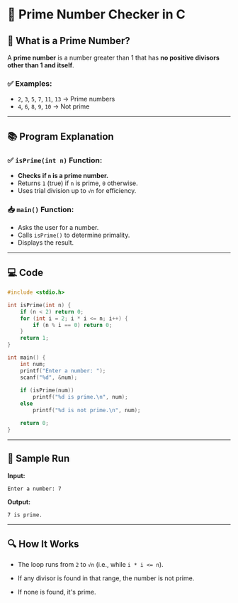 # 🔢 Prime Number Checker in C

## 🧮 What is a Prime Number?
A **prime number** is a number greater than 1 that has **no positive divisors other than 1 and itself**.

### ✅ Examples:
- `2`, `3`, `5`, `7`, `11`, `13` → Prime numbers  
- `4`, `6`, `8`, `9`, `10` → Not prime

---

## 📚 Program Explanation

### ✅ `isPrime(int n)` Function:
- **Checks if `n` is a prime number.**
- Returns `1` (true) if `n` is prime, `0` otherwise.
- Uses trial division up to `√n` for efficiency.

### 📥 `main()` Function:
- Asks the user for a number.
- Calls `isPrime()` to determine primality.
- Displays the result.

---

## 💻 Code

```c
#include <stdio.h>

int isPrime(int n) {
    if (n < 2) return 0;
    for (int i = 2; i * i <= n; i++) {
        if (n % i == 0) return 0;
    }
    return 1;
}

int main() {
    int num;
    printf("Enter a number: ");
    scanf("%d", &num);
    
    if (isPrime(num)) 
        printf("%d is prime.\n", num);
    else 
        printf("%d is not prime.\n", num);

    return 0;
}
```
---

## 🧪 Sample Run
**Input:**

```
Enter a number: 7
```

**Output:**

```
7 is prime.
```

---

## 🔍 How It Works
- The loop runs from `2` to `√n` (i.e., while `i * i <= n`).

- If any divisor is found in that range, the number is not prime.

- If none is found, it's prime.
